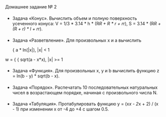 ##
Домашнее задание № 2


####
- Задача «Конус». Вычислить объем и полную поверхность усеченного конуса:
V = 1/3 * 3.14 * h * (R*R + R * r + r*r),
S = 3.14 * (R*R + (R + r) * l + r*r).


####
- Задача «Разветвление». Для произвольных x и a вычислить


    { a * ln(|x|), |x| < 1
    
w = {
    { sqrt(a - x*x), |x| >= 1


####
- Задача «Функция». Для произвольных x, y и b вычислить функцию z = ln(b - y) * sqrt(b - x).



####
- Задача «Порядок». Распечатать 10 последовательных натуральных чисел в возрастающем порядке, начиная с
произвольного числа N.


####
- Задача «Табуляция». Протабулировать функцию y = (x*x - 2*x + 2) / (x - 1) при изменении x от -4 до +4 с шагом 0.5. 
